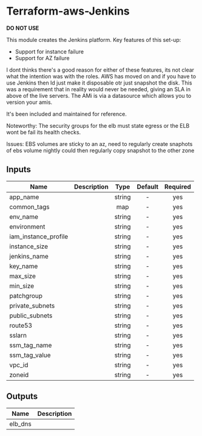 # Terraform-aws-Jenkins

**DO NOT USE**

This module creates the Jenkins platform.
Key features of this set-up:

- Support for instance failure
- Support for AZ failure

I dont thinks there's a good reason for either of these features,  its not clear what the intention was with the roles. AWS has moved on and if you have to use Jenkins
then Id just make it disposable otr just snapshot the disk. This was a requirement that in reality would never be needed, giving an SLA in above of the live servers.
The AMi is via a datasource which allows you to version your amis.

It's been included and maintained for reference.

Noteworthy:
The security groups for the elb must state egress or the ELB wont be fail its health checks.

Issues:
EBS volumes are sticky to an az,
need to regularly create snaphots of ebs volume nightly
could then regularly copy snapshot to the other zone

## Inputs

| Name | Description | Type | Default | Required |
|------|-------------|:----:|:-----:|:-----:|
| app_name |  | string | - | yes |
| common_tags |  | map | - | yes |
| env_name |  | string | - | yes |
| environment |  | string | - | yes |
| iam_instance_profile |  | string | - | yes |
| instance_size |  | string | - | yes |
| jenkins_name |  | string | - | yes |
| key_name |  | string | - | yes |
| max_size |  | string | - | yes |
| min_size |  | string | - | yes |
| patchgroup |  | string | - | yes |
| private_subnets |  | string | - | yes |
| public_subnets |  | string | - | yes |
| route53 |  | string | - | yes |
| sslarn |  | string | - | yes |
| ssm_tag_name |  | string | - | yes |
| ssm_tag_value |  | string | - | yes |
| vpc_id |  | string | - | yes |
| zoneid |  | string | - | yes |

## Outputs

| Name | Description |
|------|-------------|
| elb_dns |  |
